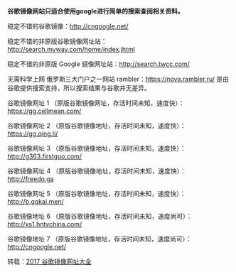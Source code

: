 **谷歌镜像网站只适合使用google进行简单的搜索查阅相关资料。**

稳定不错的谷歌镜像：http://cngoogle.net/

稳定不错的非原版谷歌镜像网址站：http://search.myway.com/home/index.jhtml

稳定不错的非原版 Google 镜像网址站：http://search.twcc.com/

无需科学上网 俄罗斯三大门户之一网站 rambler：https://nova.rambler.ru/  是由谷歌提供搜索支持，所以搜索结果与谷歌并无差异。

谷歌镜像网址 1 （原版谷歌镜像网址，存活时间未知，速度快）：https://gg.cellmean.com/

谷歌镜像网址 2 （原版谷歌镜像地址，存活时间未知，速度快）：https://gg.qing.li/

谷歌镜像网址 3 （原版谷歌镜像地址，存活时间未知，速度快）：http://g363.firstguo.com/

谷歌镜像网址 4 （原版谷歌镜像地址，存活时间未知，速度快）：http://freedo.ga

谷歌镜像网址 5 （原版谷歌镜像地址，存活时间未知，速度快）：http://b.ggkai.men/

谷歌镜像地址 6 （原版谷歌镜像地址，存活时间未知，速度尚可）：http://xs1.hntvchina.com/

谷歌镜像地址 7 （原版谷歌镜像地址，存活时间未知，速度尚可）：http://cngoogle.net/

转载：[2017 谷歌镜像网址大全](https://lai.yuweining.cn/archives/578/)